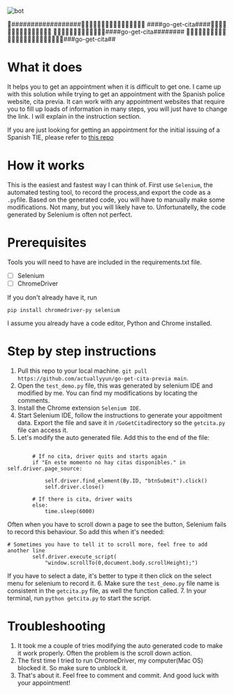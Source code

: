 ![bot](https://media.giphy.com/media/urvsFBDfR6N32/giphy.gif)

:robot:##################🤖🤖🤖🤖🤖🤖🤖🤖🤖🤖🤖🤖🤖🤖🤖🤖
####go-get-cita####🤖🤖🤖🤖🤖🤖🤖🤖🤖🤖🤖🤖🤖🤖🤖
🤖🤖🤖🤖🤖🤖🤖🤖🤖🤖🤖🤖🤖####go-get-cita########
🤖🤖🤖🤖🤖🤖🤖🤖🤖🤖🤖🤖🤖🤖🤖🤖🤖🤖🤖🤖🤖🤖🤖🤖###go-get-cita##


# What it does
It helps you to get an appointment when it is difficult to get one. I came up with this solution while trying to get an appointment with 
the Spanish police website, cita previa. It can work with any appointment websites that require you to fill up loads of information in
many steps, you will just have to change the link. I will explain in the instruction section.

If you are just looking for getting an appointment for the initial issuing of a Spanish TIE, please refer to [this repo](https://github.com/gavin-hutchinson/cita-previa-bot)

# How it works
This is the easiest and fastest way I can think of. First use ```Selenium```, the automated testing tool, to record the process,and export the code as a ```.py```file. Based on the generated code, you will have to manually make some modifications. Not many, but you will likely have to. Unfortunatelly, the
code generated by Selenium is often not perfect. 

# Prerequisites
Tools you will need to have are included in the requirements.txt file. 
- [ ] Selenium
- [ ] ChromeDriver

If you don't already have it, run

``` 
pip install chromedriver-py selenium

```

I assume you already have a code editor, Python and Chrome installed.

# Step by step instructions

1. Pull this repo to your local machine. ```git pull https://github.com/actuallyyun/go-get-cita-previa main```.
2. Open the ```test_demo.py``` file, this was generated by selenium IDE and modified by me. You can find my modifications by locating the comments.
3. Install the Chrome extension ```Selenium IDE```.
4. Start Selenium IDE, follow the instructions to generate your appoitment data. Export the file and save it in ```/GoGetCita```directory so the  ```getcita.py``` file can access it.
5. Let's modify the auto generated file. Add this to the end of the file:
```

        # If no cita, driver quits and starts again
        if "En este momento no hay citas disponibles." in self.driver.page_source:

            self.driver.find_element(By.ID, "btnSubmit").click()
            self.driver.close()

        # If there is cita, driver waits
        else:
            time.sleep(6000)
```
Often when you have to scroll down a page to see the button, Selenium fails to record this behaviour. So add this when it's needed:
```
# Sometimes you have to tell it to scroll more, feel free to add another line
        self.driver.execute_script(
            "window.scrollTo(0,document.body.scrollHeight);")
```
If you have to select a date, it's better to type it then click on the select menu for selenium to record it.
6. Make sure the ```test_demo.py``` file name is consistent in the ```getcita.py``` file, as well the function called.
7. In your terminal, run ```python getcita.py``` to start the script.

# Troubleshooting
1. It took me a couple of tries modifying the auto generated code to make it work properly. Often the problem is the scroll down action.
2. The first time I tried to run ChromeDriver, my computer(Mac OS) blocked it. So make sure to unblock it. 
3. That's about it. Feel free to comment and commit. And good luck with your appointment!  
